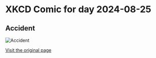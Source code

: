 
# XKCD Comic for day 2024-08-25

## Accident

![Accident](https://imgs.xkcd.com/comics/accident.png "As far as treachery-as-driving-music goes, Katamari music is matched only by Guitar Hero music.")

[Visit the original page](https://xkcd.com/161/)
